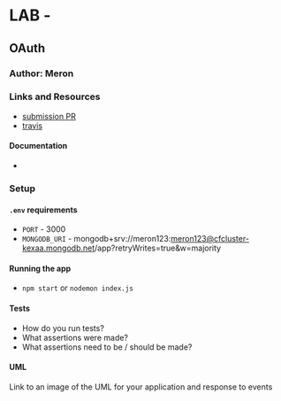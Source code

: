 # LAB - 

## OAuth

### Author: Meron

### Links and Resources
* [submission PR](https://github.com/meron-401n14/lab-11/pull/1)
* [travis](http://xyz.com)

#### Documentation
* 

### Setup
#### `.env` requirements
* `PORT` - 3000
* `MONGODB_URI` - mongodb+srv://meron123:meron123@cfcluster-kexaa.mongodb.net/app?retryWrites=true&w=majority

#### Running the app
* `npm start` or `nodemon index.js`

  
#### Tests
* How do you run tests?
* What assertions were made?
* What assertions need to be / should be made?

#### UML
Link to an image of the UML for your application and response to events



